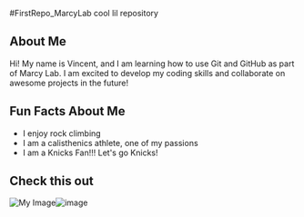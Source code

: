 #FirstRepo_MarcyLab
cool lil repository

## About Me
Hi! My name is Vincent, and I am learning how to use Git and GitHub as part of Marcy Lab. I am excited to develop my coding skills and collaborate on awesome projects in the future!

## Fun Facts About Me
- I enjoy rock climbing
- I am a calisthenics athlete, one of my passions
- I am a Knicks Fan!!! Let's go Knicks!

## Check this out
![My Image](https://a.espncdn.com/combiner/i?img=/i/headshots/nba/players/full/3934672.png&w=350&h=254)![image](https://github.com/user-attachments/assets/f3d385e6-9ceb-4560-886b-969fcf305575)


